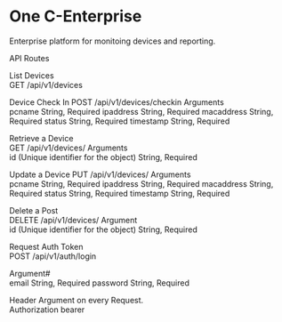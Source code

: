 # One C-Enterprise

Enterprise platform for monitoing devices and reporting. 

API Routes

List Devices	
GET 	/api/v1/devices
	
Device Check In	
POST	/api/v1/devices/checkin
Arguments	
pcname	String, Required
ipaddress	String, Required
macaddress	String, Required
status	String, Required
timestamp	String, Required
	
Retrieve a Device	
GET	/api/v1/devices/<id>
Arguments	
id (Unique identifier for the object)	String, Required
	
Update a Device	
PUT	/api/v1/devices/<id>
Arguments	
pcname	String, Required
ipaddress	String, Required
macaddress	String, Required
status	String, Required
timestamp	String, Required
	
Delete a Post	
DELETE	/api/v1/devices/<id>
Argument	
id (Unique identifier for the object)	String, Required


Request Auth Token	
POST	/api/v1/auth/login
	
Argument#	
email	String, Required
password	String, Required
	
	
Header Argument on every Request.	
Authorization	bearer <Token Key>
